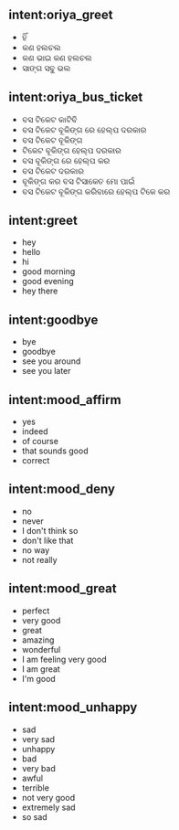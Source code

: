 ## intent:oriya_greet
- ହିଁ
- କଣ ହଲଚଲ
- କଣ ଭାଇ କଣ ହଲଚଲ
- ସାଙ୍ଗ ସବୁ ଭଲ

## intent:oriya_bus_ticket
- ବସ ଟିକେଟ କାଟିବି
- ବସ ଟିକେଟ ବୂକିଙ୍ଗ ରେ ହେଲ୍ପ ଦରକାର
- ବସ ଟିକେଟ ବୂକିଙ୍ଗ
- ଟିକେଟ ବୂକିଙ୍ଗ ହେଲ୍ପ ଦରକାର
- ବସ ବୂକିଙ୍ଗ ରେ ହେଲ୍ପ କର
- ବସ ଟିକେଟ ଦରକାର
- ବୂକିଙ୍ଗ କର ବସ ଟିସାକେତ ମୋ ପାଇଁ
- ବସ ଟିକେଟ ବୂକିଙ୍ଗ କରିବାରେ ହେଲ୍ପ ଟିକେ କର

## intent:greet
- hey
- hello
- hi
- good morning
- good evening
- hey there

## intent:goodbye
- bye
- goodbye
- see you around
- see you later

## intent:mood_affirm
- yes
- indeed
- of course
- that sounds good
- correct

## intent:mood_deny
- no
- never
- I don't think so
- don't like that
- no way
- not really

## intent:mood_great
- perfect
- very good
- great
- amazing
- wonderful
- I am feeling very good
- I am great
- I'm good

## intent:mood_unhappy
- sad
- very sad
- unhappy
- bad
- very bad
- awful
- terrible
- not very good
- extremely sad
- so sad
